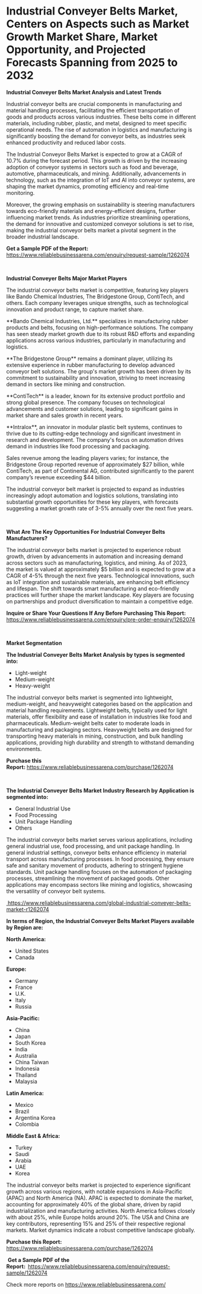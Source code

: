 <p><h1>Industrial Conveyer Belts Market, Centers on Aspects such as Market Growth Market Share, Market Opportunity, and Projected Forecasts Spanning from 2025 to 2032</h1></p><p><strong>Industrial Conveyer Belts Market Analysis and Latest Trends</strong></p>
<p><p>Industrial conveyor belts are crucial components in manufacturing and material handling processes, facilitating the efficient transportation of goods and products across various industries. These belts come in different materials, including rubber, plastic, and metal, designed to meet specific operational needs. The rise of automation in logistics and manufacturing is significantly boosting the demand for conveyor belts, as industries seek enhanced productivity and reduced labor costs.</p><p>The Industrial Conveyor Belts Market is expected to grow at a CAGR of 10.7% during the forecast period. This growth is driven by the increasing adoption of conveyor systems in sectors such as food and beverage, automotive, pharmaceuticals, and mining. Additionally, advancements in technology, such as the integration of IoT and AI into conveyor systems, are shaping the market dynamics, promoting efficiency and real-time monitoring.</p><p>Moreover, the growing emphasis on sustainability is steering manufacturers towards eco-friendly materials and energy-efficient designs, further influencing market trends. As industries prioritize streamlining operations, the demand for innovative and customized conveyor solutions is set to rise, making the industrial conveyor belts market a pivotal segment in the broader industrial landscape.</p></p>
<p><strong>Get a Sample PDF of the Report:&nbsp;</strong> <a href="https://www.reliablebusinessarena.com/enquiry/request-sample/1262074?utm_campaign=2524&utm_medium=2&utm_source=Github&utm_content=ia&utm_term=11042025&utm_id=industrial-conveyer-belts">https://www.reliablebusinessarena.com/enquiry/request-sample/1262074</a></p>
<p>&nbsp;</p>
<p><strong>Industrial Conveyer Belts Major Market Players</strong></p>
<p><p>The industrial conveyor belts market is competitive, featuring key players like Bando Chemical Industries, The Bridgestone Group, ContiTech, and others. Each company leverages unique strengths, such as technological innovation and product range, to capture market share.</p><p>**Bando Chemical Industries, Ltd.** specializes in manufacturing rubber products and belts, focusing on high-performance solutions. The company has seen steady market growth due to its robust R&D efforts and expanding applications across various industries, particularly in manufacturing and logistics.</p><p>**The Bridgestone Group** remains a dominant player, utilizing its extensive experience in rubber manufacturing to develop advanced conveyor belt solutions. The group's market growth has been driven by its commitment to sustainability and innovation, striving to meet increasing demand in sectors like mining and construction.</p><p>**ContiTech** is a leader, known for its extensive product portfolio and strong global presence. The company focuses on technological advancements and customer solutions, leading to significant gains in market share and sales growth in recent years.</p><p>**Intralox**, an innovator in modular plastic belt systems, continues to thrive due to its cutting-edge technology and significant investment in research and development. The company's focus on automation drives demand in industries like food processing and packaging.</p><p>Sales revenue among the leading players varies; for instance, the Bridgestone Group reported revenue of approximately $27 billion, while ContiTech, as part of Continental AG, contributed significantly to the parent company’s revenue exceeding $44 billion.</p><p>The industrial conveyor belt market is projected to expand as industries increasingly adopt automation and logistics solutions, translating into substantial growth opportunities for these key players, with forecasts suggesting a market growth rate of 3-5% annually over the next five years.</p></p>
<p>&nbsp;</p>
<p><strong>What Are The Key Opportunities For Industrial Conveyer Belts Manufacturers?</strong></p>
<p><p>The industrial conveyor belts market is projected to experience robust growth, driven by advancements in automation and increasing demand across sectors such as manufacturing, logistics, and mining. As of 2023, the market is valued at approximately $5 billion and is expected to grow at a CAGR of 4-5% through the next five years. Technological innovations, such as IoT integration and sustainable materials, are enhancing belt efficiency and lifespan. The shift towards smart manufacturing and eco-friendly practices will further shape the market landscape. Key players are focusing on partnerships and product diversification to maintain a competitive edge.</p></p>
<p><strong>Inquire or Share Your Questions If Any Before Purchasing This Report:</strong> <a href="https://www.reliablebusinessarena.com/enquiry/pre-order-enquiry/1262074?utm_campaign=2524&utm_medium=2&utm_source=Github&utm_content=ia&utm_term=11042025&utm_id=industrial-conveyer-belts">https://www.reliablebusinessarena.com/enquiry/pre-order-enquiry/1262074</a></p>
<p>&nbsp;</p>
<p><strong>Market Segmentation</strong></p>
<p><strong>The Industrial Conveyer Belts Market Analysis by types is segmented into:</strong></p>
<p><ul><li>Light-weight</li><li>Medium-weight</li><li>Heavy-weight</li></ul></p>
<p><p>The industrial conveyor belts market is segmented into lightweight, medium-weight, and heavyweight categories based on the application and material handling requirements. Lightweight belts, typically used for light materials, offer flexibility and ease of installation in industries like food and pharmaceuticals. Medium-weight belts cater to moderate loads in manufacturing and packaging sectors. Heavyweight belts are designed for transporting heavy materials in mining, construction, and bulk handling applications, providing high durability and strength to withstand demanding environments.</p></p>
<p><strong>Purchase this Report:&nbsp;</strong><a href="https://www.reliablebusinessarena.com/purchase/1262074?utm_campaign=2524&utm_medium=2&utm_source=Github&utm_content=ia&utm_term=11042025&utm_id=industrial-conveyer-belts">https://www.reliablebusinessarena.com/purchase/1262074</a></p>
<p>&nbsp;</p>
<p><strong>The Industrial Conveyer Belts Market Industry Research by Application is segmented into:</strong></p>
<p><ul><li>General Industrial Use</li><li>Food Processing</li><li>Unit Package Handling</li><li>Others</li></ul></p>
<p><p>The industrial conveyor belts market serves various applications, including general industrial use, food processing, and unit package handling. In general industrial settings, conveyor belts enhance efficiency in material transport across manufacturing processes. In food processing, they ensure safe and sanitary movement of products, adhering to stringent hygiene standards. Unit package handling focuses on the automation of packaging processes, streamlining the movement of packaged goods. Other applications may encompass sectors like mining and logistics, showcasing the versatility of conveyor belt systems.</p></p>
<p><a href="https://www.reliablebusinessarena.com/global-industrial-conveyer-belts-market-r1262074?utm_campaign=2524&utm_medium=2&utm_source=Github&utm_content=ia&utm_term=11042025&utm_id=industrial-conveyer-belts">&nbsp;https://www.reliablebusinessarena.com/global-industrial-conveyer-belts-market-r1262074</a></p>
<p><strong>In terms of Region, the Industrial Conveyer Belts Market Players available by Region are:</strong></p>
<p>
    <p> <strong> North America: </strong>
        <ul>
            <li>United States</li>
            <li>Canada</li>
        </ul>
        </p> 
    <p> <strong> Europe: </strong>
        <ul>
            <li>Germany</li>
            <li>France</li>
            <li>U.K.</li>
            <li>Italy</li>
            <li>Russia</li>
        </ul>
        </p> 
    <p> <strong> Asia-Pacific: </strong>
        <ul>
            <li>China</li>
            <li>Japan</li>
            <li>South Korea</li>
            <li>India</li>
            <li>Australia</li>
            <li>China Taiwan</li>
            <li>Indonesia</li>
            <li>Thailand</li>
            <li>Malaysia</li>
        </ul>
        </p> 
    <p> <strong> Latin America: </strong>
        <ul>
            <li>Mexico</li>
            <li>Brazil</li>
            <li>Argentina Korea</li>
            <li>Colombia</li>
        </ul>
        </p> 
    <p> <strong> Middle East & Africa: </strong>
        <ul>
            <li>Turkey</li>
            <li>Saudi</li>
            <li>Arabia</li>
            <li>UAE</li>
            <li>Korea</li>
        </ul>
    </p>
    </p>
<p><p>The industrial conveyor belts market is projected to experience significant growth across various regions, with notable expansions in Asia-Pacific (APAC) and North America (NA). APAC is expected to dominate the market, accounting for approximately 40% of the global share, driven by rapid industrialization and manufacturing activities. North America follows closely with about 25%, while Europe holds around 20%. The USA and China are key contributors, representing 15% and 25% of their respective regional markets. Market dynamics indicate a robust competitive landscape globally.</p></p>
<p><strong>Purchase this Report: </strong><a href="https://www.reliablebusinessarena.com/purchase/1262074?utm_campaign=2524&utm_medium=2&utm_source=Github&utm_content=ia&utm_term=11042025&utm_id=industrial-conveyer-belts">https://www.reliablebusinessarena.com/purchase/1262074</a></p>
<p>&nbsp;<strong>Get a Sample PDF of the Report:&nbsp;&nbsp;</strong><a href="https://www.reliablebusinessarena.com/enquiry/request-sample/1262074?utm_campaign=2524&utm_medium=2&utm_source=Github&utm_content=ia&utm_term=11042025&utm_id=industrial-conveyer-belts">https://www.reliablebusinessarena.com/enquiry/request-sample/1262074</a></p>
<p><strong></strong></p>
<p>Check more reports on <a href="https://www.reliablebusinessarena.com/?utm_campaign=2524&utm_medium=2&utm_source=Github&utm_content=ia&utm_term=11042025&utm_id=industrial-conveyer-belts">https://www.reliablebusinessarena.com/</a></p>